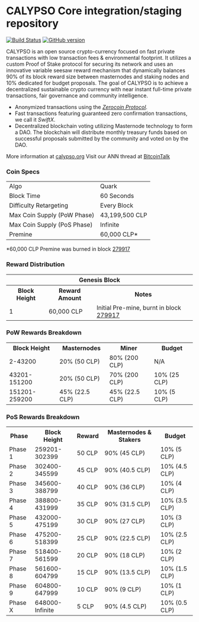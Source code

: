 CALYPSO Core integration/staging repository
=====================================

[![Build Status](https://travis-ci.org/CALYPSO-Project/CALYPSO.svg?branch=master)](https://travis-ci.org/CALYPSO-Project/CALYPSO) [![GitHub version](https://badge.fury.io/gh/CALYPSO-Project%2FCALYPSO.svg)](https://badge.fury.io/gh/CALYPSO-Project%2FCALYPSO)

CALYPSO is an open source crypto-currency focused on fast private transactions with low transaction fees & environmental footprint.  It utilizes a custom Proof of Stake protocol for securing its network and uses an innovative variable seesaw reward mechanism that dynamically balances 90% of its block reward size between masternodes and staking nodes and 10% dedicated for budget proposals. The goal of CALYPSO is to achieve a decentralized sustainable crypto currency with near instant full-time private transactions, fair governance and community intelligence.
- Anonymized transactions using the [_Zerocoin Protocol_](http://www.calypso.org/zclp).
- Fast transactions featuring guaranteed zero confirmation transactions, we call it _SwiftX_.
- Decentralized blockchain voting utilizing Masternode technology to form a DAO. The blockchain will distribute monthly treasury funds based on successful proposals submitted by the community and voted on by the DAO.

More information at [calypso.org](http://www.calypso.org) Visit our ANN thread at [BitcoinTalk](http://www.bitcointalk.org/index.php?topic=1262920)

### Coin Specs
<table>
<tr><td>Algo</td><td>Quark</td></tr>
<tr><td>Block Time</td><td>60 Seconds</td></tr>
<tr><td>Difficulty Retargeting</td><td>Every Block</td></tr>
<tr><td>Max Coin Supply (PoW Phase)</td><td>43,199,500 CLP</td></tr>
<tr><td>Max Coin Supply (PoS Phase)</td><td>Infinite</td></tr>
<tr><td>Premine</td><td>60,000 CLP*</td></tr>
</table>

*60,000 CLP Premine was burned in block [279917](http://www.presstab.pw/phpexplorer/CALYPSO/block.php?blockhash=206d9cfe859798a0b0898ab00d7300be94de0f5469bb446cecb41c3e173a57e0)

### Reward Distribution

<table>
<th colspan=4>Genesis Block</th>
<tr><th>Block Height</th><th>Reward Amount</th><th>Notes</th></tr>
<tr><td>1</td><td>60,000 CLP</td><td>Initial Pre-mine, burnt in block <a href="http://www.presstab.pw/phpexplorer/CALYPSO/block.php?blockhash=206d9cfe859798a0b0898ab00d7300be94de0f5469bb446cecb41c3e173a57e0">279917</a></td></tr>
</table>

### PoW Rewards Breakdown

<table>
<th>Block Height</th><th>Masternodes</th><th>Miner</th><th>Budget</th>
<tr><td>2-43200</td><td>20% (50 CLP)</td><td>80% (200 CLP)</td><td>N/A</td></tr>
<tr><td>43201-151200</td><td>20% (50 CLP)</td><td>70% (200 CLP)</td><td>10% (25 CLP)</td></tr>
<tr><td>151201-259200</td><td>45% (22.5 CLP)</td><td>45% (22.5 CLP)</td><td>10% (5 CLP)</td></tr>
</table>

### PoS Rewards Breakdown

<table>
<th>Phase</th><th>Block Height</th><th>Reward</th><th>Masternodes & Stakers</th><th>Budget</th>
<tr><td>Phase 1</td><td>259201-302399</td><td>50 CLP</td><td>90% (45 CLP)</td><td>10% (5 CLP)</td></tr>
<tr><td>Phase 2</td><td>302400-345599</td><td>45 CLP</td><td>90% (40.5 CLP)</td><td>10% (4.5 CLP)</td></tr>
<tr><td>Phase 3</td><td>345600-388799</td><td>40 CLP</td><td>90% (36 CLP)</td><td>10% (4 CLP)</td></tr>
<tr><td>Phase 4</td><td>388800-431999</td><td>35 CLP</td><td>90% (31.5 CLP)</td><td>10% (3.5 CLP)</td></tr>
<tr><td>Phase 5</td><td>432000-475199</td><td>30 CLP</td><td>90% (27 CLP)</td><td>10% (3 CLP)</td></tr>
<tr><td>Phase 6</td><td>475200-518399</td><td>25 CLP</td><td>90% (22.5 CLP)</td><td>10% (2.5 CLP)</td></tr>
<tr><td>Phase 7</td><td>518400-561599</td><td>20 CLP</td><td>90% (18 CLP)</td><td>10% (2 CLP)</td></tr>
<tr><td>Phase 8</td><td>561600-604799</td><td>15 CLP</td><td>90% (13.5 CLP)</td><td>10% (1.5 CLP)</td></tr>
<tr><td>Phase 9</td><td>604800-647999</td><td>10 CLP</td><td>90% (9 CLP)</td><td>10% (1 CLP)</td></tr>
<tr><td>Phase X</td><td>648000-Infinite</td><td>5 CLP</td><td>90% (4.5 CLP)</td><td>10% (0.5 CLP)</td></tr>
</table>

